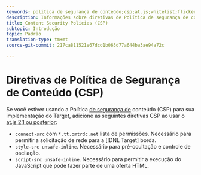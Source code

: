 ```yaml
---
keywords: política de segurança de conteúdo;csp;at.js;whitelist;flicker;pre-hide;pre-hide;prehide;política de segurança de conteúdo;csp;at.js;whitelist;flicker;pre-hide;pre-hide;prehide;prehide;prehide
description: Informações sobre diretivas de Política de segurança de conteúdo (CSP) que devem ser adicionadas ao usar o Adobe Target at.js 2.1 ou posterior.
title: Content Security Policies (CSP)
subtopic: Introdução
topic: Padrão
translation-type: tm+mt
source-git-commit: 217ca811521e67dcd1b063d77a644ba3ae94a72c

---
```



# Diretivas de Política de Segurança de Conteúdo (CSP)

Se você estiver usando a Política [de segurança de](https://en.wikipedia.org/wiki/Content_Security_Policy) conteúdo (CSP) para sua implementação do Target, adicione as seguintes diretivas CSP ao usar o [at.js 2.1 ou posterior](/help/c-implementing-target/c-implementing-target-for-client-side-web/target-atjs-versions.md):

* `connect-src` com `*.tt.omtrdc.net` lista de permissões. Necessário para permitir a solicitação de rede para a [!DNL Target] borda.
* `style-src unsafe-inline`. Necessário para pré-ocultação e controle de oscilação.
* `script-src unsafe-inline`.  Necessário para permitir a execução do JavaScript que pode fazer parte de uma oferta HTML.
